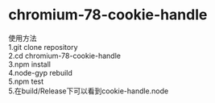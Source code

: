 # chromium-78-cookie-handle
使用方法  
1.git clone repository  
2.cd chromium-78-cookie-handle  
3.npm install   
4.node-gyp rebuild  
5.npm test   
5.在build/Release下可以看到cookie-handle.node  
